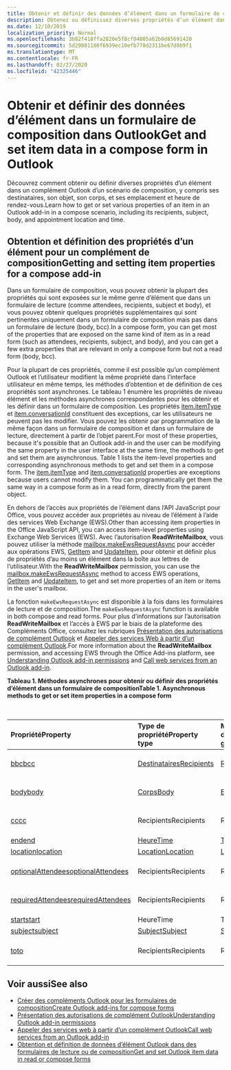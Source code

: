 ```yaml
---
title: Obtenir et définir des données d’élément dans un formulaire de composition dans Outlook
description: Obtenez ou définissez diverses propriétés d’un élément dans un complément Outlook d’un scénario de composition, y compris ses destinataires, son objet, son corps, et ses emplacement et heure de rendez-vous.
ms.date: 12/10/2019
localization_priority: Normal
ms.openlocfilehash: 3b82f418ffa2820e5f8cf04805a62b0d85691420
ms.sourcegitcommit: 5d29801180f6939ec10efb778d2311be67d8b9f1
ms.translationtype: MT
ms.contentlocale: fr-FR
ms.lasthandoff: 02/27/2020
ms.locfileid: "42325446"
---
```

# <a name="get-and-set-item-data-in-a-compose-form-in-outlook"></a><span data-ttu-id="2aea7-103">Obtenir et définir des données d’élément dans un formulaire de composition dans Outlook</span><span class="sxs-lookup"><span data-stu-id="2aea7-103">Get and set item data in a compose form in Outlook</span></span>

<span data-ttu-id="2aea7-104">Découvrez comment obtenir ou définir diverses propriétés d’un élément dans un complément Outlook d’un scénario de composition, y compris ses destinataires, son objet, son corps, et ses emplacement et heure de rendez-vous.</span><span class="sxs-lookup"><span data-stu-id="2aea7-104">Learn how to get or set various properties of an item in an Outlook add-in in a compose scenario, including its recipients, subject, body, and appointment location and time.</span></span>

## <a name="getting-and-setting-item-properties-for-a-compose-add-in"></a><span data-ttu-id="2aea7-105">Obtention et définition des propriétés d’un élément pour un complément de composition</span><span class="sxs-lookup"><span data-stu-id="2aea7-105">Getting and setting item properties for a compose add-in</span></span>

<span data-ttu-id="2aea7-106">Dans un formulaire de composition, vous pouvez obtenir la plupart des propriétés qui sont exposées sur le même genre d’élément que dans un formulaire de lecture (comme attendees, recipients, subject et body), et vous pouvez obtenir quelques propriétés supplémentaires qui sont pertinentes uniquement dans un formulaire de composition mais pas dans un formulaire de lecture (body, bcc).</span><span class="sxs-lookup"><span data-stu-id="2aea7-106">In a compose form, you can get most of the properties that are exposed on the same kind of item as in a read form (such as attendees, recipients, subject, and body), and you can get a few extra properties that are relevant in only a compose form but not a read form (body, bcc).</span></span>

<span data-ttu-id="2aea7-p101">Pour la plupart de ces propriétés, comme il est possible qu’un complément Outlook et l’utilisateur modifient la même propriété dans l’interface utilisateur en même temps, les méthodes d’obtention et de définition de ces propriétés sont asynchrones. Le tableau 1 énumère les propriétés de niveau élément et les méthodes asynchrones correspondantes pour les obtenir et les définir dans un formulaire de composition. Les propriétés  [item.itemType](../reference/objectmodel/preview-requirement-set/office.context.mailbox.item.md#properties) et [item.conversationId](../reference/objectmodel/preview-requirement-set/office.context.mailbox.item.md#properties) constituent des exceptions, car les utilisateurs ne peuvent pas les modifier. Vous pouvez les obtenir par programmation de la même façon dans un formulaire de composition et dans un formulaire de lecture, directement à partir de l’objet parent.</span><span class="sxs-lookup"><span data-stu-id="2aea7-p101">For most of these properties, because it's possible that an Outlook add-in and the user can be modifying the same property in the user interface at the same time, the methods to get and set them are asynchronous. Table 1 lists the item-level properties and corresponding asynchronous methods to get and set them in a compose form. The  [item.itemType](../reference/objectmodel/preview-requirement-set/office.context.mailbox.item.md#properties) and [item.conversationId](../reference/objectmodel/preview-requirement-set/office.context.mailbox.item.md#properties) properties are exceptions because users cannot modify them. You can programmatically get them the same way in a compose form as in a read form, directly from the parent object.</span></span>

<span data-ttu-id="2aea7-111">En dehors de l’accès aux propriétés de l’élément dans l’API JavaScript pour Office, vous pouvez accéder aux propriétés au niveau de l’élément à l’aide des services Web Exchange (EWS).</span><span class="sxs-lookup"><span data-stu-id="2aea7-111">Other than accessing item properties in the Office JavaScript API, you can access item-level properties using Exchange Web Services (EWS).</span></span> <span data-ttu-id="2aea7-112">Avec l’autorisation **ReadWriteMailbox**, vous pouvez utiliser la méthode [mailbox.makeEwsRequestAsync](../reference/objectmodel/preview-requirement-set/office.context.mailbox.md#methods) pour accéder aux opérations EWS, [GetItem](/exchange/client-developer/web-service-reference/getitem-operation) and [UpdateItem](/exchange/client-developer/web-service-reference/updateitem-operation), pour obtenir et définir plus de propriétés d’au moins un élément dans la boîte aux lettres de l’utilisateur.</span><span class="sxs-lookup"><span data-stu-id="2aea7-112">With the **ReadWriteMailbox** permission, you can use the [mailbox.makeEwsRequestAsync](../reference/objectmodel/preview-requirement-set/office.context.mailbox.md#methods) method to access EWS operations, [GetItem](/exchange/client-developer/web-service-reference/getitem-operation) and [UpdateItem](/exchange/client-developer/web-service-reference/updateitem-operation), to get and set more properties of an item or items in the user's mailbox.</span></span>

<span data-ttu-id="2aea7-113">La fonction `makeEwsRequestAsync` est disponible à la fois dans les formulaires de lecture et de composition.</span><span class="sxs-lookup"><span data-stu-id="2aea7-113">The `makeEwsRequestAsync` function is available in both compose and read forms.</span></span> <span data-ttu-id="2aea7-114">Pour plus d’informations sur l’autorisation **ReadWriteMailbox** et l’accès à EWS par le biais de la plateforme des Compléments Office, consultez les rubriques [Présentation des autorisations de complément Outlook](understanding-outlook-add-in-permissions.md) et [Appeler des services Web à partir d’un complément Outlook](web-services.md).</span><span class="sxs-lookup"><span data-stu-id="2aea7-114">For more information about the **ReadWriteMailbox** permission, and accessing EWS through the Office Add-ins platform, see [Understanding Outlook add-in permissions](understanding-outlook-add-in-permissions.md) and [Call web services from an Outlook add-in](web-services.md).</span></span>

<span data-ttu-id="2aea7-115">**Tableau 1. Méthodes asynchrones pour obtenir ou définir des propriétés d’élément dans un formulaire de composition**</span><span class="sxs-lookup"><span data-stu-id="2aea7-115">**Table 1. Asynchronous methods to get or set item properties in a compose form**</span></span>

<br/>

| <span data-ttu-id="2aea7-116">Propriété</span><span class="sxs-lookup"><span data-stu-id="2aea7-116">Property</span></span> | <span data-ttu-id="2aea7-117">Type de propriété</span><span class="sxs-lookup"><span data-stu-id="2aea7-117">Property type</span></span> | <span data-ttu-id="2aea7-118">Méthode asynchrone d’obtention</span><span class="sxs-lookup"><span data-stu-id="2aea7-118">Asynchronous method to get</span></span> | <span data-ttu-id="2aea7-119">Méthode(s) asynchrone(s) de définition</span><span class="sxs-lookup"><span data-stu-id="2aea7-119">Asynchronous method(s) to set</span></span> |
|:-----|:-----|:-----|:-----|
|[<span data-ttu-id="2aea7-120">bbc</span><span class="sxs-lookup"><span data-stu-id="2aea7-120">bcc</span></span>](../reference/objectmodel/preview-requirement-set/office.context.mailbox.item.md#properties)|[<span data-ttu-id="2aea7-121">Destinataires</span><span class="sxs-lookup"><span data-stu-id="2aea7-121">Recipients</span></span>](/javascript/api/outlook/office.Recipients)|[<span data-ttu-id="2aea7-122">Recipients.getAsync</span><span class="sxs-lookup"><span data-stu-id="2aea7-122">Recipients.getAsync</span></span>](/javascript/api/outlook/office.Recipients#getasync-options--callback-)|<span data-ttu-id="2aea7-123">[Recipients.addAsync](/javascript/api/outlook/office.Recipients#addasync-recipients--options--callback-), [Recipients.setAsync](/javascript/api/outlook/office.Recipients#setasync-recipients--options--callback-)</span><span class="sxs-lookup"><span data-stu-id="2aea7-123">[Recipients.addAsync](/javascript/api/outlook/office.Recipients#addasync-recipients--options--callback-), [Recipients.setAsync](/javascript/api/outlook/office.Recipients#setasync-recipients--options--callback-)</span></span>|
|[<span data-ttu-id="2aea7-124">body</span><span class="sxs-lookup"><span data-stu-id="2aea7-124">body</span></span>](../reference/objectmodel/preview-requirement-set/office.context.mailbox.item.md#properties)|[<span data-ttu-id="2aea7-125">Corps</span><span class="sxs-lookup"><span data-stu-id="2aea7-125">Body</span></span>](/javascript/api/outlook/office.Body)|[<span data-ttu-id="2aea7-126">Body.getAsync</span><span class="sxs-lookup"><span data-stu-id="2aea7-126">Body.getAsync</span></span>](/javascript/api/outlook/office.Body#getasync-coerciontype--options--callback-)|<span data-ttu-id="2aea7-127">[Body.prependAsync](/javascript/api/outlook/office.Body#prependasync-data--options--callback-), [Body.setAsync](/javascript/api/outlook/office.Body#setasync-data--options--callback-), [Body.setSelectedDataAsync](/javascript/api/outlook/office.Body#setselecteddataasync-data--options--callback-)</span><span class="sxs-lookup"><span data-stu-id="2aea7-127">[Body.prependAsync](/javascript/api/outlook/office.Body#prependasync-data--options--callback-), [Body.setAsync](/javascript/api/outlook/office.Body#setasync-data--options--callback-), [Body.setSelectedDataAsync](/javascript/api/outlook/office.Body#setselecteddataasync-data--options--callback-)</span></span>|
|[<span data-ttu-id="2aea7-128">cc</span><span class="sxs-lookup"><span data-stu-id="2aea7-128">cc</span></span>](../reference/objectmodel/preview-requirement-set/office.context.mailbox.item.md#properties)|<span data-ttu-id="2aea7-129">Recipients</span><span class="sxs-lookup"><span data-stu-id="2aea7-129">Recipients</span></span>|<span data-ttu-id="2aea7-130">Recipients.getAsync</span><span class="sxs-lookup"><span data-stu-id="2aea7-130">Recipients.getAsync</span></span>|<span data-ttu-id="2aea7-131">Recipients.addAsync Recipients.setAsync</span><span class="sxs-lookup"><span data-stu-id="2aea7-131">Recipients.addAsync Recipients.setAsync</span></span>|
|[<span data-ttu-id="2aea7-132">end</span><span class="sxs-lookup"><span data-stu-id="2aea7-132">end</span></span>](../reference/objectmodel/preview-requirement-set/office.context.mailbox.item.md#properties)|[<span data-ttu-id="2aea7-133">Heure</span><span class="sxs-lookup"><span data-stu-id="2aea7-133">Time</span></span>](/javascript/api/outlook/office.Time)|[<span data-ttu-id="2aea7-134">Time.getAsync</span><span class="sxs-lookup"><span data-stu-id="2aea7-134">Time.getAsync</span></span>](/javascript/api/outlook/office.Time#getasync-options--callback-)|[<span data-ttu-id="2aea7-135">Time.setAsync</span><span class="sxs-lookup"><span data-stu-id="2aea7-135">Time.setAsync</span></span>](/javascript/api/outlook/office.Time#setasync-datetime--options--callback-)|
|[<span data-ttu-id="2aea7-136">location</span><span class="sxs-lookup"><span data-stu-id="2aea7-136">location</span></span>](../reference/objectmodel/preview-requirement-set/office.context.mailbox.item.md#properties)|[<span data-ttu-id="2aea7-137">Location</span><span class="sxs-lookup"><span data-stu-id="2aea7-137">Location</span></span>](/javascript/api/outlook/office.Location)|[<span data-ttu-id="2aea7-138">Location.getAsync</span><span class="sxs-lookup"><span data-stu-id="2aea7-138">Location.getAsync</span></span>](/javascript/api/outlook/office.Location#getasync-options--callback-)|[<span data-ttu-id="2aea7-139">Location.setAsync</span><span class="sxs-lookup"><span data-stu-id="2aea7-139">Location.setAsync</span></span>](/javascript/api/outlook/office.Location#setasync-location--options--callback-)|
|[<span data-ttu-id="2aea7-140">optionalAttendees</span><span class="sxs-lookup"><span data-stu-id="2aea7-140">optionalAttendees</span></span>](../reference/objectmodel/preview-requirement-set/office.context.mailbox.item.md#properties)|<span data-ttu-id="2aea7-141">Recipients</span><span class="sxs-lookup"><span data-stu-id="2aea7-141">Recipients</span></span>|<span data-ttu-id="2aea7-142">Recipients.getAsync</span><span class="sxs-lookup"><span data-stu-id="2aea7-142">Recipients.getAsync</span></span>|<span data-ttu-id="2aea7-143">Recipients.addAsync Recipients.setAsync</span><span class="sxs-lookup"><span data-stu-id="2aea7-143">Recipients.addAsync Recipients.setAsync</span></span>|
|[<span data-ttu-id="2aea7-144">requiredAttendees</span><span class="sxs-lookup"><span data-stu-id="2aea7-144">requiredAttendees</span></span>](../reference/objectmodel/preview-requirement-set/office.context.mailbox.item.md#properties)|<span data-ttu-id="2aea7-145">Recipients</span><span class="sxs-lookup"><span data-stu-id="2aea7-145">Recipients</span></span>|<span data-ttu-id="2aea7-146">Recipients.getAsync</span><span class="sxs-lookup"><span data-stu-id="2aea7-146">Recipients.getAsync</span></span>|<span data-ttu-id="2aea7-147">Recipients.addAsync Recipients.setAsync</span><span class="sxs-lookup"><span data-stu-id="2aea7-147">Recipients.addAsync Recipients.setAsync</span></span>|
|[<span data-ttu-id="2aea7-148">start</span><span class="sxs-lookup"><span data-stu-id="2aea7-148">start</span></span>](../reference/objectmodel/preview-requirement-set/office.context.mailbox.item.md#properties)|<span data-ttu-id="2aea7-149">Heure</span><span class="sxs-lookup"><span data-stu-id="2aea7-149">Time</span></span>|<span data-ttu-id="2aea7-150">Time.getAsync</span><span class="sxs-lookup"><span data-stu-id="2aea7-150">Time.getAsync</span></span>|<span data-ttu-id="2aea7-151">Time.setAsync</span><span class="sxs-lookup"><span data-stu-id="2aea7-151">Time.setAsync</span></span>|
|[<span data-ttu-id="2aea7-152">subject</span><span class="sxs-lookup"><span data-stu-id="2aea7-152">subject</span></span>](../reference/objectmodel/preview-requirement-set/office.context.mailbox.item.md#properties)|[<span data-ttu-id="2aea7-153">Subject</span><span class="sxs-lookup"><span data-stu-id="2aea7-153">Subject</span></span>](/javascript/api/outlook/office.Subject)|[<span data-ttu-id="2aea7-154">Subject.getAsync</span><span class="sxs-lookup"><span data-stu-id="2aea7-154">Subject.getAsync</span></span>](/javascript/api/outlook/office.Subject#getasync-options--callback-)|[<span data-ttu-id="2aea7-155">Subject.setAsync</span><span class="sxs-lookup"><span data-stu-id="2aea7-155">Subject.setAsync</span></span>](/javascript/api/outlook/office.Subject#setasync-subject--options--callback-)|
|[<span data-ttu-id="2aea7-156">to</span><span class="sxs-lookup"><span data-stu-id="2aea7-156">to</span></span>](../reference/objectmodel/preview-requirement-set/office.context.mailbox.item.md#properties)|<span data-ttu-id="2aea7-157">Recipients</span><span class="sxs-lookup"><span data-stu-id="2aea7-157">Recipients</span></span>|<span data-ttu-id="2aea7-158">Recipients.getAsync</span><span class="sxs-lookup"><span data-stu-id="2aea7-158">Recipients.getAsync</span></span>|<span data-ttu-id="2aea7-159">Recipients.addAsync Recipients.setAsync</span><span class="sxs-lookup"><span data-stu-id="2aea7-159">Recipients.addAsync Recipients.setAsync</span></span>|

## <a name="see-also"></a><span data-ttu-id="2aea7-160">Voir aussi</span><span class="sxs-lookup"><span data-stu-id="2aea7-160">See also</span></span>

- [<span data-ttu-id="2aea7-161">Créer des compléments Outlook pour les formulaires de composition</span><span class="sxs-lookup"><span data-stu-id="2aea7-161">Create Outlook add-ins for compose forms</span></span>](compose-scenario.md)
- [<span data-ttu-id="2aea7-162">Présentation des autorisations de complément Outlook</span><span class="sxs-lookup"><span data-stu-id="2aea7-162">Understanding Outlook add-in permissions</span></span>](understanding-outlook-add-in-permissions.md)
- [<span data-ttu-id="2aea7-163">Appeler des services web à partir d’un complément Outlook</span><span class="sxs-lookup"><span data-stu-id="2aea7-163">Call web services from an Outlook add-in</span></span>](web-services.md)
- [<span data-ttu-id="2aea7-164">Obtention et définition de données d’élément Outlook dans des formulaires de lecture ou de composition</span><span class="sxs-lookup"><span data-stu-id="2aea7-164">Get and set Outlook item data in read or compose forms</span></span>](item-data.md)
